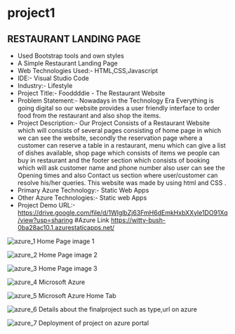 # project1
## RESTAURANT LANDING PAGE
* Used Bootstrap tools and own styles
* A Simple Restaurant Landing Page
* Web Technologies Used:- HTML,CSS,Javascript
* IDE:- Visual Studio Code
* Industry:- Lifestyle
* Project Title:- Fooddddie - The Restaurant Website
* Problem Statement:- Nowadays in the Technology Era Everything is going digital so our website provides a user friendly interface to order food from the restaurant and also shop the items.
* Project Description:- Our Project Consists of a Restaurant Website which will consists of several pages consisting of home page in which we can see the website, secondly the reservation page where a customer can reserve a table in a restaurant, menu which can give a list of dishes available, shop page which consists of items we people can buy in restaurant and the footer section which consists of booking which will ask customer name and phone number also user can see the Opening times and also Contact us section where user/customer can resolve his/her queries. This website was made by using html and CSS .
* Primary Azure Technology:- Static Web Apps
* Other Azure Technologies:- Static web Apps
* Project Demo URL:- https://drive.google.com/file/d/1WlglbZj63FmH6dEmkHxbXXyle1DO91Xq/view?usp=sharing 
#Azure Link
https://witty-bush-0ba28ac10.1.azurestaticapps.net/




![azure_1](https://user-images.githubusercontent.com/75089977/192148941-b0588681-be02-41e3-8ede-50b13f36cf9a.jpg)
Home Page image 1

![azure_2](https://user-images.githubusercontent.com/75089977/192148993-d4c4a08f-6d12-4697-91fc-347f3378d8f6.jpg)
Home Page image 2

![azure_3](https://user-images.githubusercontent.com/75089977/192149021-fb586987-cb29-4f46-afde-490de4004846.jpg)
Home Page image 3

![azure_4](https://user-images.githubusercontent.com/75089977/192149036-0953a629-d656-4c21-a6b2-eea4db02dea6.jpg)
Microsoft Azure

![azure_5](https://user-images.githubusercontent.com/75089977/196975281-49596094-0db7-41c7-bb47-b7c3af596b52.jpg)
Microsoft Azure Home Tab

![azure_6](https://user-images.githubusercontent.com/75089977/196975522-22155e96-6ee6-4cd0-a381-eeaae5279e28.jpg)
Details about the finalproject such as type,url on azure

![azure_7](https://user-images.githubusercontent.com/75089977/196976013-5c406406-d811-48e1-8603-4a717653e410.jpg)
Deployment of project on azure portal

